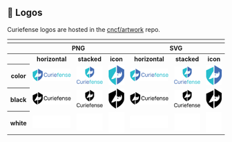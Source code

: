 ## 🎨 Logos
Curiefense logos are hosted in the [cncf/artwork](https://github.com/cncf/artwork/blob/master/examples/sandbox.md#curiefense-logos) repo.

<table>
    <tr>
    	<th colspan="7"></th>
    </tr>
    <tr>
        <th></th>
        <th colspan="3">PNG</th>
        <th colspan="3">SVG</th>
    </tr>
    <tr>
        <th></th>
        <th>horizontal</th>
        <th>stacked</th>
        <th>icon</th>
        <th>horizontal</th>
        <th>stacked</th>
        <th>icon</th>
    </tr>
    <tr>
        <th>color</th>
        <td><img src="https://github.com/cncf/artwork/raw/master/projects/curiefense/horizontal/color/curiefense-horizontal-color.png" width="200"></td>
        <td><img src="https://github.com/cncf/artwork/raw/master/projects/curiefense/stacked/color/curiefense-stacked-color.png" width="95"></td>
        <td><img src="https://github.com/cncf/artwork/raw/master/projects/curiefense/icon/color/curiefense-icon-color.png" width="75"></td>
        <td><img src="https://github.com/cncf/artwork/raw/master/projects/curiefense/horizontal/color/curiefense-horizontal-color.svg" width="200"></td>
        <td><img src="https://github.com/cncf/artwork/raw/master/projects/curiefense/stacked/color/curiefense-stacked-color.svg" width="95"></td>
        <td><img src="https://github.com/cncf/artwork/raw/master/projects/curiefense/icon/color/curiefense-icon-color.svg" width="75"></td>
    </tr>
    <tr>
        <th>black</th>
        <td><img src="https://github.com/cncf/artwork/raw/master/projects/curiefense/horizontal/black/curiefense-horizontal-black.png" width="200"></td>
        <td><img src="https://github.com/cncf/artwork/raw/master/projects/curiefense/stacked/black/curiefense-stacked-black.png" width="95"></td>
        <td><img src="https://github.com/cncf/artwork/raw/master/projects/curiefense/icon/black/curiefense-icon-black.png" width="75"></td>
        <td><img src="https://github.com/cncf/artwork/raw/master/projects/curiefense/horizontal/black/curiefense-horizontal-black.svg" width="200"></td>
        <td><img src="https://github.com/cncf/artwork/raw/master/projects/curiefense/stacked/black/curiefense-stacked-black.svg" width="95"></td>
        <td><img src="https://github.com/cncf/artwork/raw/master/projects/curiefense/icon/black/curiefense-icon-black.svg" width="75"></td>
    </tr>
    <tr>
        <th>white</th>
        <td><img src="https://github.com/cncf/artwork/raw/master/projects/curiefense/horizontal/white/curiefense-horizontal-white.png" width="200"></td>
        <td><img src="https://github.com/cncf/artwork/raw/master/projects/curiefense/stacked/white/curiefense-stacked-white.png" width="95"></td>
        <td><img src="https://github.com/cncf/artwork/raw/master/projects/curiefense/icon/white/curiefense-icon-white.png" width="75"></td>
        <td><img src="https://github.com/cncf/artwork/raw/master/projects/curiefense/horizontal/white/curiefense-horizontal-white.svg" width="200"></td>
        <td><img src="https://github.com/cncf/artwork/raw/master/projects/curiefense/stacked/white/curiefense-stacked-white.svg" width="95"></td>
        <td><img src="https://github.com/cncf/artwork/raw/master/projects/curiefense/icon/white/curiefense-icon-white.svg" width="75"></td>
    </tr>
</table>